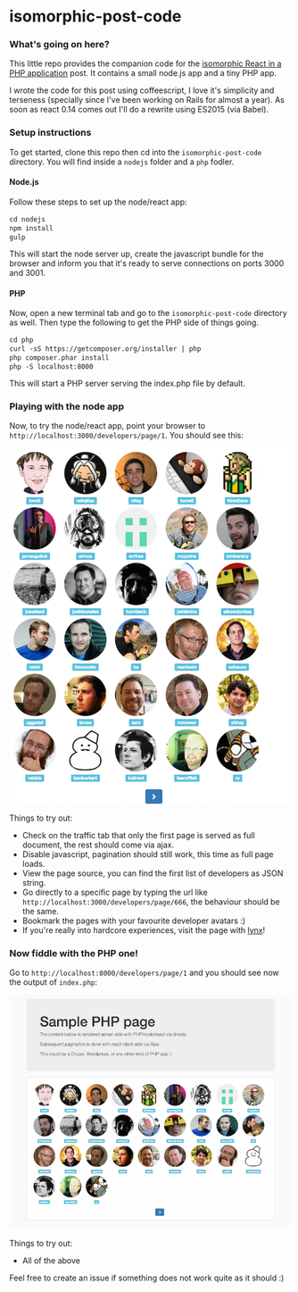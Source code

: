 # isomorphic-post-code

### What's going on here?
This little repo provides the companion code for the [isomorphic React in a PHP application](http://ericescalante.github.io/2015/06/07/isomorphic/) post. It contains a small node.js app and a tiny PHP app. 

I wrote the code for this post using coffeescript, I love it's simplicity and terseness (specially since I've been working on Rails for almost a year). As soon as react 0.14 comes out I'll do a rewrite using ES2015 (via Babel).

### Setup instructions
To get started, clone this repo then cd into the `isomorphic-post-code` directory. You will find inside a `nodejs` folder and a `php` fodler.
#### Node.js
Follow these steps to set up the node/react app:
``` 
cd nodejs
npm install
gulp
```
This will start the node server up, create the javascript bundle for the browser and inform you that it's ready to serve connections on ports 3000 and 3001.
#### PHP
Now, open a new terminal tab and go to the  `isomorphic-post-code` directory as well. Then type the following to get the PHP side of things going.
```
cd php
curl -sS https://getcomposer.org/installer | php
php composer.phar install
php -S localhost:8000
```
This will start a PHP server serving the index.php file by default.

### Playing with the node app
Now, to try the node/react app, point your browser to `http://localhost:3000/developers/page/1`. You should see this:

![Alt text](/screenshots/screenshot1.png?raw=true "node.js app")

Things to try out:
* Check on the traffic tab that only the first page is served as full document, the rest should come via ajax.
* Disable javascript, pagination should still work, this time as full page loads.
* View the page source, you can find the first list of developers as JSON string.
* Go directly to a specific page by typing the url like `http://localhost:3000/developers/page/666`, the behaviour should be the same.
* Bookmark the pages with your favourite developer avatars :)
* If you're really into hardcore experiences, visit the page with [lynx](http://lynx.browser.org/)!

### Now fiddle with the PHP one!
Go to `http://localhost:8000/developers/page/1` and you should see now the output of `index.php`:

![Alt text](/screenshots/screenshot2.png?raw=true "PHP app")

Things to try out:
* All of the above

Feel free to create an issue if something does not work quite as it should :)
